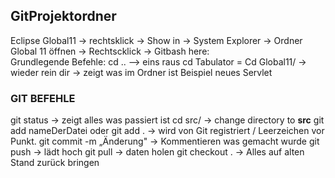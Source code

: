 ## GitProjektordner 
Eclipse Global11 -> rechtsklick -> Show in -> System Explorer -> Ordner Global 11 öffnen -> Rechtscklick -> Gitbash here:  
Grundlegende Befehle: 
cd .. –> eins raus 
cd Tabulator = Cd Global11/ -> wieder rein 
dir -> zeigt was im Ordner ist 
Beispiel neues Servlet 

### GIT BEFEHLE
git status -> zeigt alles was passiert ist
cd src/ -> change directory to **src**
git add nameDerDatei	oder git add .	-> wird von Git registriert / Leerzeichen vor Punkt.
git commit -m „Änderung" -> Kommentieren was gemacht wurde 
git push -> lädt hoch 
git pull -> daten holen 
git checkout . ->  Alles auf alten Stand zurück bringen	

